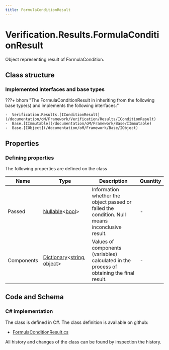 ```yaml
---
title: FormulaConditionResult
---
```


# Verification.Results.FormulaConditionResult

Object representing result of FormulaCondition.

## Class structure

### Implemented interfaces and base types

???+ bhom "The FormulaConditionResult in inheriting from the following base type(s) and implements the following interfaces:"

    -  Verification.Results.[IConditionResult](/documentation/oM/Framework/Verification/Results/IConditionResult)
    -  Base.[IImmutable](/documentation/oM/Framework/Base/IImmutable)
    -  Base.[IObject](/documentation/oM/Framework/Base/IObject)


## Properties



### Defining properties

The following properties are defined on the class

| Name             | Type             | Description      | Quantity         |
|------------------|------------------|------------------|------------------|
| Passed | [Nullable](https://learn.microsoft.com/en-us/dotnet/api/System.Nullable-1?view=netstandard-2.0)&lt;[bool](https://learn.microsoft.com/en-us/dotnet/api/System.Boolean?view=netstandard-2.0)&gt; | Information whether the object passed or failed the condition. Null means inconclusive result. | - |
| Components | [Dictionary](https://learn.microsoft.com/en-us/dotnet/api/System.Collections.Generic.Dictionary-2?view=netstandard-2.0)&lt;[string](https://learn.microsoft.com/en-us/dotnet/api/System.String?view=netstandard-2.0), [object](https://learn.microsoft.com/en-us/dotnet/api/System.Object?view=netstandard-2.0)&gt; | Values of components (variables) calculated in the process of obtaining the final result. | - |


## Code and Schema

### C# implementation

The class is defined in C#. The class definition is available on github:

- [FormulaConditionResult.cs](https://github.com/BHoM/BHoM/blob/develop/Verification_oM/Results/Conditions/FormulaConditionResult.cs)

All history and changes of the class can be found by inspection the history.
